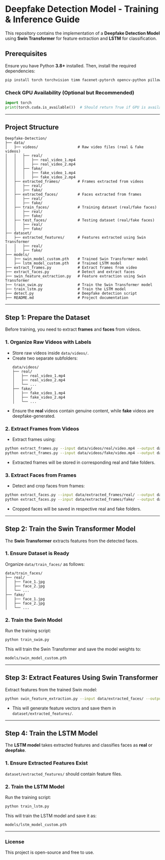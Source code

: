 # **Deepfake Detection Model - Training & Inference Guide**

This repository contains the implementation of a **Deepfake Detection Model** using **Swin Transformer** for feature extraction and **LSTM** for classification.

## **Prerequisites**

Ensure you have Python **3.8+** installed. Then, install the required dependencies:

```bash
pip install torch torchvision timm facenet-pytorch opencv-python pillow numpy
```

### **Check GPU Availability (Optional but Recommended)**

```python
import torch
print(torch.cuda.is_available())  # Should return True if GPU is available
```

---

## **Project Structure**

```
Deepfake-Detection/
├── data/
│   ├── videos/                  # Raw video files (real & fake videos)
│   │   ├── real/
│   │   │   ├── real_video_1.mp4
│   │   │   ├── real_video_2.mp4
│   │   ├── fake/
│   │   │   ├── fake_video_1.mp4
│   │   │   ├── fake_video_2.mp4
│   ├── extracted_frames/        # Frames extracted from videos
│   │   ├── real/
│   │   ├── fake/
│   ├── extracted_faces/         # Faces extracted from frames
│   │   ├── real/
│   │   ├── fake/
│   ├── train_faces/             # Training dataset (real/fake faces)
│   │   ├── real/
│   │   ├── fake/
│   ├── test_faces/              # Testing dataset (real/fake faces)
│   │   ├── real/
│   │   ├── fake/
├── dataset/
│   ├── extracted_features/      # Features extracted using Swin Transformer
│   │   ├── real/
│   │   ├── fake/
├── models/
│   ├── swin_model_custom.pth    # Trained Swin Transformer model
│   ├── lstm_model_custom.pth    # Trained LSTM model
├── extract_frames.py            # Extract frames from video
├── extract_faces.py             # Detect and extract faces
├── swin_feature_extraction.py   # Feature extraction using Swin Transformer
├── train_swim.py                # Train the Swin Transformer model
├── train_lstm.py                # Train the LSTM model
├── detect.py                    # Deepfake detection script
├── README.md                    # Project documentation
```

---

## **Step 1: Prepare the Dataset**

Before training, you need to extract **frames** and **faces** from videos.

### **1. Organize Raw Videos with Labels**

- Store raw videos inside `data/videos/`.
- Create two separate subfolders:
  ```
  data/videos/
  ├── real/
  │   ├── real_video_1.mp4
  │   ├── real_video_2.mp4
  │   └── ...
  ├── fake/
  │   ├── fake_video_1.mp4
  │   ├── fake_video_2.mp4
  │   └── ...
  ```
- Ensure the **real** videos contain genuine content, while **fake** videos are deepfake-generated.

### **2. Extract Frames from Videos**

- Extract frames using:

```bash
python extract_frames.py --input data/videos/real/video.mp4 --output data/extracted_frames/real/
python extract_frames.py --input data/videos/fake/video.mp4 --output data/extracted_frames/fake/
```

- Extracted frames will be stored in corresponding real and fake folders.

### **3. Extract Faces from Frames**

- Detect and crop faces from frames:

```bash
python extract_faces.py --input data/extracted_frames/real/ --output data/extracted_faces/real/
python extract_faces.py --input data/extracted_frames/fake/ --output data/extracted_faces/fake/
```

- Cropped faces will be saved in respective real and fake folders.

---

## **Step 2: Train the Swin Transformer Model**

The **Swin Transformer** extracts features from the detected faces.

### **1. Ensure Dataset is Ready**

Organize `data/train_faces/` as follows:

```
data/train_faces/
├── real/
│   ├── face_1.jpg
│   ├── face_2.jpg
│   └── ...
├── fake/
│   ├── face_1.jpg
│   ├── face_2.jpg
│   └── ...
```

### **2. Train the Swin Model**

Run the training script:

```bash
python train_swim.py
```

This will train the Swin Transformer and save the model weights to:

```
models/swin_model_custom.pth
```

---

## **Step 3: Extract Features Using Swin Transformer**

Extract features from the trained Swin model:

```bash
python swin_feature_extraction.py --input data/extracted_faces/ --output dataset/extracted_features/
```

- This will generate feature vectors and save them in `dataset/extracted_features/`.

---

## **Step 4: Train the LSTM Model**

The **LSTM model** takes extracted features and classifies faces as **real** or **deepfake**.

### **1. Ensure Extracted Features Exist**

`dataset/extracted_features/` should contain feature files.

### **2. Train the LSTM Model**

Run the training script:

```bash
python train_lstm.py
```

This will train the LSTM model and save it as:

```
models/lstm_model_custom.pth
```

---

### **License**
This project is open-source and free to use.
